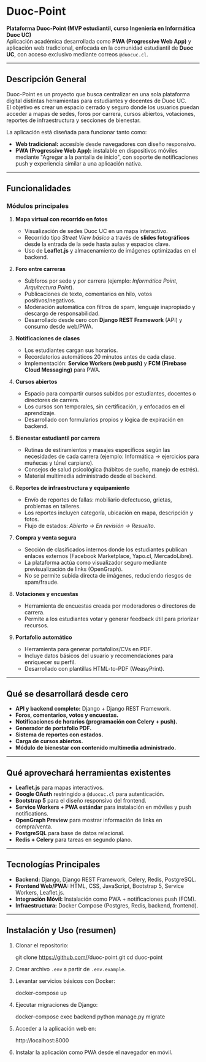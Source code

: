 # Duoc-Point

**Plataforma Duoc-Point (MVP estudiantil, curso Ingeniería en Informática Duoc UC)**  
Aplicación académica desarrollada como **PWA (Progressive Web App)** y aplicación web tradicional, enfocada en la comunidad estudiantil de **Duoc UC**, con acceso exclusivo mediante correos `@duocuc.cl`.

---

## Descripción General

Duoc-Point es un proyecto que busca centralizar en una sola plataforma digital distintas herramientas para estudiantes y docentes de Duoc UC.  
El objetivo es crear un espacio cerrado y seguro donde los usuarios puedan acceder a mapas de sedes, foros por carrera, cursos abiertos, votaciones, reportes de infraestructura y secciones de bienestar.

La aplicación está diseñada para funcionar tanto como:

- **Web tradicional:** accesible desde navegadores con diseño responsivo.  
- **PWA (Progressive Web App):** instalable en dispositivos móviles mediante "Agregar a la pantalla de inicio", con soporte de notificaciones push y experiencia similar a una aplicación nativa.

---

## Funcionalidades

### Módulos principales

1. **Mapa virtual con recorrido en fotos**  
   - Visualización de sedes Duoc UC en un mapa interactivo.  
   - Recorrido tipo *Street View básico* a través de **slides fotográficos** desde la entrada de la sede hasta aulas y espacios clave.  
   - Uso de **Leaflet.js** y almacenamiento de imágenes optimizadas en el backend.

2. **Foro entre carreras**  
   - Subforos por sede y por carrera (ejemplo: *Informática Point*, *Arquitectura Point*).  
   - Publicaciones de texto, comentarios en hilo, votos positivos/negativos.  
   - Moderación automática con filtros de spam, lenguaje inapropiado y descargo de responsabilidad.  
   - Desarrollado desde cero con **Django REST Framework** (API) y consumo desde web/PWA.

3. **Notificaciones de clases**  
   - Los estudiantes cargan sus horarios.  
   - Recordatorios automáticos 20 minutos antes de cada clase.  
   - Implementación: **Service Workers (web push)** y **FCM (Firebase Cloud Messaging)** para PWA.

4. **Cursos abiertos**  
   - Espacio para compartir cursos subidos por estudiantes, docentes o directores de carrera.  
   - Los cursos son temporales, sin certificación, y enfocados en el aprendizaje.  
   - Desarrollado con formularios propios y lógica de expiración en backend.

5. **Bienestar estudiantil por carrera**  
   - Rutinas de estiramientos y masajes específicos según las necesidades de cada carrera (ejemplo: Informática → ejercicios para muñecas y túnel carpiano).  
   - Consejos de salud psicológica (hábitos de sueño, manejo de estrés).  
   - Material multimedia administrado desde el backend.

6. **Reportes de infraestructura y equipamiento**  
   - Envío de reportes de fallas: mobiliario defectuoso, grietas, problemas en talleres.  
   - Los reportes incluyen categoría, ubicación en mapa, descripción y fotos.  
   - Flujo de estados: *Abierto → En revisión → Resuelto*.

7. **Compra y venta segura**  
   - Sección de clasificados internos donde los estudiantes publican enlaces externos (Facebook Marketplace, Yapo.cl, MercadoLibre).  
   - La plataforma actúa como visualizador seguro mediante previsualización de links (OpenGraph).  
   - No se permite subida directa de imágenes, reduciendo riesgos de spam/fraude.

8. **Votaciones y encuestas**  
   - Herramienta de encuestas creada por moderadores o directores de carrera.  
   - Permite a los estudiantes votar y generar feedback útil para priorizar recursos.  

9. **Portafolio automático**  
   - Herramienta para generar portafolios/CVs en PDF.  
   - Incluye datos básicos del usuario y recomendaciones para enriquecer su perfil.  
   - Desarrollado con plantillas HTML-to-PDF (WeasyPrint).

---

## Qué se desarrollará desde cero

- **API y backend completo:** Django + Django REST Framework.  
- **Foros, comentarios, votos y encuestas.**  
- **Notificaciones de horarios (programación con Celery + push).**  
- **Generador de portafolio PDF.**  
- **Sistema de reportes con estados.**  
- **Carga de cursos abiertos.**  
- **Módulo de bienestar con contenido multimedia administrado.**

---

## Qué aprovechará herramientas existentes

- **Leaflet.js** para mapas interactivos.  
- **Google OAuth** restringido a `@duocuc.cl` para autenticación.  
- **Bootstrap 5** para el diseño responsivo del frontend.  
- **Service Workers + PWA estándar** para instalación en móviles y push notifications.  
- **OpenGraph Preview** para mostrar información de links en compra/venta.  
- **PostgreSQL** para base de datos relacional.  
- **Redis + Celery** para tareas en segundo plano.  

---

## Tecnologías Principales

- **Backend:** Django, Django REST Framework, Celery, Redis, PostgreSQL.  
- **Frontend Web/PWA:** HTML, CSS, JavaScript, Bootstrap 5, Service Workers, Leaflet.js.  
- **Integración Móvil:** Instalación como PWA + notificaciones push (FCM).  
- **Infraestructura:** Docker Compose (Postgres, Redis, backend, frontend).  

---

## Instalación y Uso (resumen)

1. Clonar el repositorio:

   git clone https://github.com/<owner>/duoc-point.git
   cd duoc-point

2. Crear archivo `.env` a partir de `.env.example`.

3. Levantar servicios básicos con Docker:

   docker-compose up

4. Ejecutar migraciones de Django:

   docker-compose exec backend python manage.py migrate

5. Acceder a la aplicación web en:

   http://localhost:8000

6. Instalar la aplicación como PWA desde el navegador en móvil.

